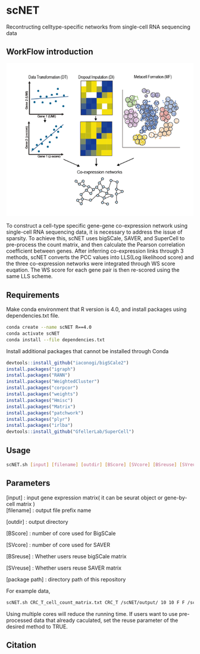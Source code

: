 # scNET

Recontructing celltype-specific networks from single-cell RNA sequencing data
## WorkFlow introduction
![](image/introduction.png)


To construct a cell-type specific gene-gene co-expression network using single-cell RNA sequencing data, it is necessary to address the issue of sparsity. To achieve this, scNET uses bigSCale, SAVER, and SuperCell to pre-process the count matrix, and then calculate the Pearson correlation coefficient between genes. After inferring co-expression links through 3 methods, scNET converts the PCC values into LLS(Log likelihood score) and the three co-expression networks were integrated through WS score euqation. The WS score for each gene pair is then re-scored using the same LLS scheme.

## Requirements
Make conda environment that R version is 4.0, and install packages using dependencies.txt file.
```bash
conda create --name scNET R==4.0
conda activate scNET
conda install --file dependencies.txt
```
Install additional packages that cannot be installed through Conda
```R
devtools::install_github("iaconogi/bigSCale2")
install.packages("igraph")
install.packages("RANN")
install.packages("WeightedCluster")
install.packages("corpcor")
install.packages("weights")
install.packages("Hmisc")
install.packages("Matrix")
install.packages("patchwork")
install.packages("plyr")
install.packages("irlba")
devtools::install_github("GfellerLab/SuperCell")
```
## Usage
```bash
scNET.sh [input] [filename] [outdir] [BScore] [SVcore] [BSreuse] [SVreuse] [package path]
```
## Parameters
[input] : input gene expression matrix( it can be seurat object or gene-by-cell matrix )<br/>
[filename] : output file prefix name

[outdir] : output directory

[BScore] : number of core used for BigSCale

[SVcore] : number of core used for SAVER

[BSreuse] : Whether users reuse bigSCale matrix

[SVreuse] : Whether users reuse SAVER matrix

[package path] : directory path of this repository

For example data,
```bash
scNET.sh CRC_T_cell_count_matrix.txt CRC_T /scNET/output/ 10 10 F F /scNET/
```
Using multiple cores will reduce the running time. If users want to use pre-processed data that already caculated, set the reuse parameter of the desired method to TRUE.

## Citation
